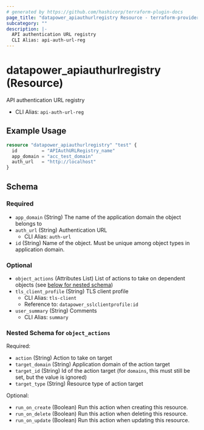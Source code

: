 ```yaml
---
# generated by https://github.com/hashicorp/terraform-plugin-docs
page_title: "datapower_apiauthurlregistry Resource - terraform-provider-datapower"
subcategory: ""
description: |-
  API authentication URL registry
  CLI Alias: api-auth-url-reg
---
```


# datapower_apiauthurlregistry (Resource)

API authentication URL registry
  - CLI Alias: `api-auth-url-reg`

## Example Usage

```terraform
resource "datapower_apiauthurlregistry" "test" {
  id         = "APIAuthURLRegistry_name"
  app_domain = "acc_test_domain"
  auth_url   = "http://localhost"
}
```

<!-- schema generated by tfplugindocs -->
## Schema

### Required

- `app_domain` (String) The name of the application domain the object belongs to
- `auth_url` (String) Authentication URL
  - CLI Alias: `auth-url`
- `id` (String) Name of the object. Must be unique among object types in application domain.

### Optional

- `object_actions` (Attributes List) List of actions to take on dependent objects (see [below for nested schema](#nestedatt--object_actions))
- `tls_client_profile` (String) TLS client profile
  - CLI Alias: `tls-client`
  - Reference to: `datapower_sslclientprofile:id`
- `user_summary` (String) Comments
  - CLI Alias: `summary`

<a id="nestedatt--object_actions"></a>
### Nested Schema for `object_actions`

Required:

- `action` (String) Action to take on target
- `target_domain` (String) Application domain of the action target
- `target_id` (String) Id of the action target (for `domains`, this must still be set, but the value is ignored)
- `target_type` (String) Resource type of action target

Optional:

- `run_on_create` (Boolean) Run this action when creating this resource.
- `run_on_delete` (Boolean) Run this action when deleting this resource.
- `run_on_update` (Boolean) Run this action when updating this resource.
